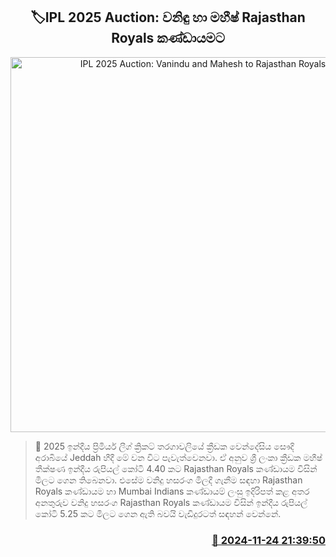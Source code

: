 <p align='center'><b><h2 align='center' title='IPL 2025 Auction: Vanindu and Mahesh to Rajasthan Royals'>🏷IPL 2025 Auction:  වනිඳු හා මහීෂ් Rajasthan Royals කණ්ඩායමට</h2></b></p>
<p align='center'><img src='https://helakuru.sgp1.cdn.digitaloceanspaces.com/esana/images/lib/wanidu-mahish.jpg' width='600' alt='IPL 2025 Auction: Vanindu and Mahesh to Rajasthan Royals'></p>

>📝 2025 ඉන්දීය ප්‍රිමියර් ලීග් ක්‍රිකට් තරගාවලියේ ක්‍රීඩක වෙන්දේසිය සෞදි අරාබියේ Jeddah හීදී මේ වන විට පැවැත්වෙනවා.
ඒ අනුව ශ්‍රී ලංකා ක්‍රීඩක මහීෂ් තීක්ෂණ ඉන්දීය රුපියල් කෝටි 4.40 කට Rajasthan Royals කණ්ඩායම විසින් මිලට ගෙන තිබෙනවා.
එසේම වනිදු හසරංග මිලදී ගැනීම සඳහා Rajasthan Royals කණ්ඩායම හා Mumbai Indians කණ්ඩායම් ලංසු ඉදිරිපත් කළ අතර අනතුරුව වනිදු හසරංග Rajasthan Royals කණ්ඩායම විසින් ඉන්දීය රුපියල් කෝටි 5.25 කට මිලට ගෙන ඇති බවයි වැඩිදුරටත් සඳහන් වෙන්නේ.


<h3 align='right'><a href='https://www.helakuru.lk/esana/p/105396/'>📅 2024-11-24 21:39:50</a></h3>
